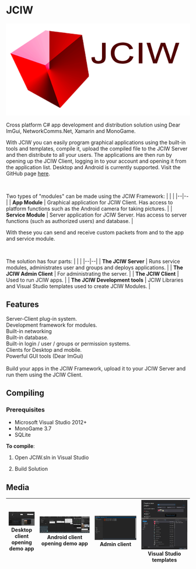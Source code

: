 # JCIW

![Preview5](./Media/topheader.png)  

Cross platform C# app development and distribution solution using Dear ImGui, NetworkComms.Net, Xamarin and MonoGame.

With JCIW you can easily program graphical applications using the built-in tools and templates, compile it, upload the compiled file to the JCIW Server and then distribute to all your users. The applications are then run by opening up the JCIW Client, logging in to your account and opening it from the application list. Desktop and Android is currently supported. Visit the GitHub page  [here](https://github.com/j0nat/JCIW).


&nbsp;


Two types of "modules" can be made using the JCIW Framework:
| |  |
|--|--|
| **App Module** | Graphical application for JCIW Client. Has access to platform functions such as the Android camera for taking pictures. |
| **Service Module** | Server application for JCIW Server. Has access to server functions (such as authorized users) and database. |

With these you can send and receive custom packets from and to the app and service module.

&nbsp;

The solution has four parts:
| |  |
|--|--|
| **The JCIW Server** | Runs service modules, administrates user and groups and deploys applications. |
| **The JCIW Admin Client** | For administrating the server. |
| **The JCIW Client** | Used to run JCIW apps. |
| **The JCIW Development tools** | JCIW Libraries and Visual Studio templates used to create JCIW Modules. |

## Features
Server-Client plug-in system.<br>
Development framework for modules.<br>
Built-in networking<br>
Built-in database.<br>
Built-in login / user / groups or permission systems.<br>
Clients for Desktop and mobile.<br>
Powerful GUI tools (Dear ImGui)<br>
<br>
Build your apps in the JCIW Framework, upload it to your JCIW Server and run them using the JCIW Client.

## Compiling
### Prerequisites
* Microsoft Visual Studio 2012+
* MonoGame 3.7
* SQLite

**To compile**: 

1. Open JCIW.sln in Visual Studio

2. Build Solution


## Media


| <a href="./Media/DesktopClient.png"><img src="./Media/DesktopClient.png" width="200"></a> <br> **Desktop client opening demo app** | ![Preview2](./Media/AndroidClient.png) <br> **Android client opening demo app** | ![Preview3](./Media/Adminclient.png) <br> **Admin client** | ![Preview4](./Media/VS.png) <br> **Visual Studio templates** | 
|----|----|----|----|

